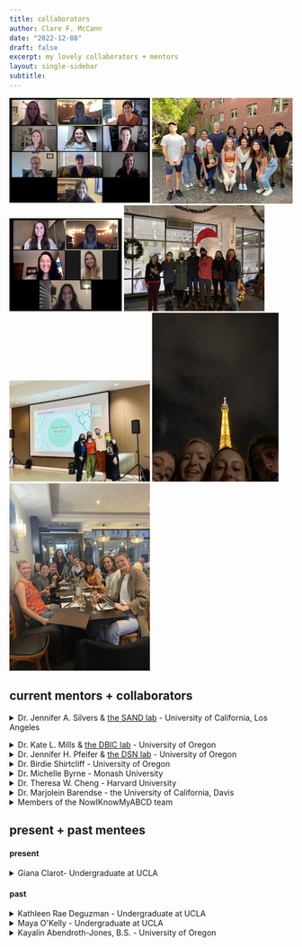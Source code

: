 ```yaml
---
title: collaborators
author: Clare F. McCann
date: "2022-12-08"
draft: false
excerpt: my lovely collaborators + mentors
layout: single-sidebar
subtitle:
---
```

![zoom photo of uo dsn lab lab meeting](img1.png) ![fall 2022 social with sand lab at ucla](img9.jpg)![dsn lab research assistants zoom meeting](img2.png) ![dbic lab winter term social 2022](img3.png) </br> ![nikmabcd co-creators presenting at neurohackademy](img7.jpeg) ![eiffel tower with uo dsn labmates](img6.jpeg) ![flux dinner with uo dsn lab](img4.jpeg)

## current mentors + collaborators

  <details><summary>Dr. Jennifer A. Silvers & <a href="https://silverslab.psych.ucla.edu/">the SAND lab</a> - University of California, Los Angeles</summary>

  > Ph.D. advisor at the University of California, Los Angeles</br>
    ---> expert in emotion regulation and regulates my emotions throughout grad school

  > Read more about her work [here](https://www.psych.ucla.edu/faculty-page/silvers/). Do it; she's amazing.</details>

  <details><summary> Dr. Kate L. Mills & <a href="http://devbrainlab.org/">the DBIC lab</a> - University of Oregon</summary>

  > Undergraduate + Beyond Mentor </br>
    ---> taught me everything I know about structural neuroimaging

  > Click [here](https://psychology.uoregon.edu/profile/klmills/) to learn more about her. If you ever get a chance to work with her, jump at it.
  </details>


  <details><summary>Dr. Jennifer H. Pfeifer & <a href="https://uodsnlab.com/">the DSN lab</a> - University of Oregon</summary>

  > Previous Supervisor & Forever Mentor </br>
    ---> gave me my "aha" research moment by introducing me to the complexities of pubertal processes

  > Read all about her amazing work [here](https://psychology.uoregon.edu/profile/jpfeifer).
  </details>

  <details><summary>Dr. Birdie Shirtcliff - University of Oregon</summary>

  > Collaborator
    ---> assisted in developing the pubertal perception measure (coming soon!)

  > Get to know her and her inspiring work with puberty [here](https://psychology.uoregon.edu/news-faculty/dr-elizabeth-birdie-shirtcliff-explains-impact-stress-puberty).

  </details>

  <details><summary>Dr. Michelle Byrne - Monash University</summary>

  > Collaborator</br>
    ---> advises on my work centering gender inclusivity + puberty research

  > Highly recommend checking [her work](https://research.monash.edu/en/persons/michelle-byrne) out.
  </details>

  <details><summary>Dr. Theresa W. Cheng - Harvard University </summary>

  > Undergraduate Research Mentor + Collaborator </br>
  ---> the reason i love coding and learning new things re: research methods

  > You need to look at what she [does](https://www.researchgate.net/profile/Theresa-Cheng-2)
  </details>

  <details><summary>Dr. Marjolein Barendse - the University of California, Davis</summary>

  > Collaborator </br>
    ---> introduced me to fMRI, and is my go-to for all pubertal hormone questions

  > Read more about her wonderful work [here](https://scholar.google.com/citations?user=u20NvGIAAAAJ&hl=en).
  </details>

  <details><summary>Members of the NowIKnowMyABCD team</summary>

  > Co-creators of [NowIKnowMyABCD website](https://now-i-know-my-abcd.github.io/docs/user-manual.html)</br>
  ---> [Sana Ali](https://twitter.com/ResearchbySana) - PhD Student at UCSD</br>
  ---> [Lucy Whitmore](https://twitter.com/_lucywhitmore) - PhD Student at UO</br>
  ---> [Monica Thieu](https://www.monicathieu.com/) - PostDoc at Emory U</br>
  </details>

## present + past mentees

#### present

  <details><summary>Giana Clarot- Undergraduate at UCLA</summary>

  > work together on "Pathways in Adolescence"
  > work together on conducting high school focus groups
  </details>

#### past
  <details><summary>Kathleen Rae Deguzman - Undergraduate at UCLA</summary>

  > mentored her on her honor's thesis
  </details>

  <details><summary>Maya O'Kelly - Undergraduate at UCLA</summary>

  > work together on "Pathways in Adolescence"
  </details>

  <details><summary>Kayalin Abendroth-Jones, B.S. - University of Oregon</summary>

  > Mentored on her undergraduate honors thesis </br>
  ---> contributed conceptual design, code, and stats
  </details>
